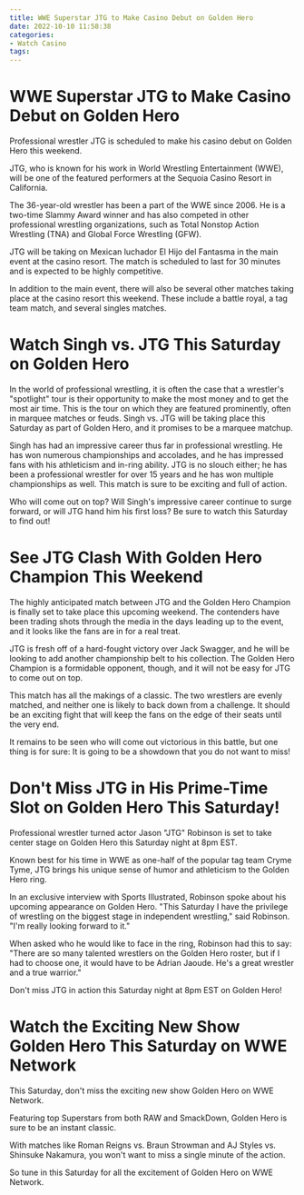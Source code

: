 ```yaml
---
title: WWE Superstar JTG to Make Casino Debut on Golden Hero
date: 2022-10-10 11:58:38
categories:
- Watch Casino
tags:
---
```



#  WWE Superstar JTG to Make Casino Debut on Golden Hero

Professional wrestler JTG is scheduled to make his casino debut on Golden Hero this weekend.

JTG, who is known for his work in World Wrestling Entertainment (WWE), will be one of the featured performers at the Sequoia Casino Resort in California.

The 36-year-old wrestler has been a part of the WWE since 2006. He is a two-time Slammy Award winner and has also competed in other professional wrestling organizations, such as Total Nonstop Action Wrestling (TNA) and Global Force Wrestling (GFW).

JTG will be taking on Mexican luchador El Hijo del Fantasma in the main event at the casino resort. The match is scheduled to last for 30 minutes and is expected to be highly competitive.

In addition to the main event, there will also be several other matches taking place at the casino resort this weekend. These include a battle royal, a tag team match, and several singles matches.

#  Watch Singh vs. JTG This Saturday on Golden Hero

In the world of professional wrestling, it is often the case that a wrestler's "spotlight" tour is their opportunity to make the most money and to get the most air time. This is the tour on which they are featured prominently, often in marquee matches or feuds. Singh vs. JTG will be taking place this Saturday as part of Golden Hero, and it promises to be a marquee matchup.

Singh has had an impressive career thus far in professional wrestling. He has won numerous championships and accolades, and he has impressed fans with his athleticism and in-ring ability. JTG is no slouch either; he has been a professional wrestler for over 15 years and he has won multiple championships as well. This match is sure to be exciting and full of action.

Who will come out on top? Will Singh's impressive career continue to surge forward, or will JTG hand him his first loss? Be sure to watch this Saturday to find out!

#  See JTG Clash With Golden Hero Champion This Weekend

The highly anticipated match between JTG and the Golden Hero Champion is finally set to take place this upcoming weekend. The contenders have been trading shots through the media in the days leading up to the event, and it looks like the fans are in for a real treat.

JTG is fresh off of a hard-fought victory over Jack Swagger, and he will be looking to add another championship belt to his collection. The Golden Hero Champion is a formidable opponent, though, and it will not be easy for JTG to come out on top.

This match has all the makings of a classic. The two wrestlers are evenly matched, and neither one is likely to back down from a challenge. It should be an exciting fight that will keep the fans on the edge of their seats until the very end.

It remains to be seen who will come out victorious in this battle, but one thing is for sure: It is going to be a showdown that you do not want to miss!

#  Don't Miss JTG in His Prime-Time Slot on Golden Hero This Saturday!

Professional wrestler turned actor Jason "JTG" Robinson is set to take center stage on Golden Hero this Saturday night at 8pm EST.

Known best for his time in WWE as one-half of the popular tag team Cryme Tyme, JTG brings his unique sense of humor and athleticism to the Golden Hero ring.

In an exclusive interview with Sports Illustrated, Robinson spoke about his upcoming appearance on Golden Hero. "This Saturday I have the privilege of wrestling on the biggest stage in independent wrestling," said Robinson. "I'm really looking forward to it."

When asked who he would like to face in the ring, Robinson had this to say: "There are so many talented wrestlers on the Golden Hero roster, but if I had to choose one, it would have to be Adrian Jaoude. He's a great wrestler and a true warrior."

Don't miss JTG in action this Saturday night at 8pm EST on Golden Hero!

#  Watch the Exciting New Show Golden Hero This Saturday on WWE Network

This Saturday, don't miss the exciting new show Golden Hero on WWE Network.

Featuring top Superstars from both RAW and SmackDown, Golden Hero is sure to be an instant classic.

With matches like Roman Reigns vs. Braun Strowman and AJ Styles vs. Shinsuke Nakamura, you won't want to miss a single minute of the action.

So tune in this Saturday for all the excitement of Golden Hero on WWE Network.